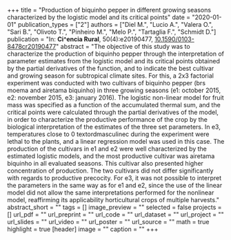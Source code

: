+++
title = "Production of biquinho pepper in different growing seasons characterized by the logistic model and its critical points"
date = "2020-01-01"
publication_types = ["2"]
authors = ["Diel M.", "Lucio A.", "Valera O.", "Sari B.", "Olivoto T.", "Pinheiro M.", "Melo P.", "Tartaglia F.", "Schmidt D."]
publication = "In: **Ci^encia Rural**, 50(4):e20190477, [10.1590/0103-8478cr20190477](10.1590/0103-8478cr20190477)"
abstract = "The objective of this study was to characterize the production of biquinho pepper through the interpretation of parameter estimates from the logistic model and its critical points obtained by the partial derivatives of the function, and to indicate the best cultivar and growing season for subtropical climate sites. For this, a 2x3 factorial experiment was conducted with two cultivars of biquinho pepper (brs moema and airetama biquinho) in three growing seasons (e1: october 2015, e2: november 2015, e3: january 2016). The logistic non-linear model for fruit mass was specified as a function of the accumulated thermal sum, and the critical points were calculated through the partial derivatives of the model, in order to characterize the productive performance of the crop by the biological interpretation of the estimates of the three set parameters. In e3, temperatures close to 0 textordmasculinec during the experiment were lethal to the plants, and a linear regression model was used in this case. The production of the cultivars in e1 and e2 were well characterized by the estimated logistic models, and the most productive cultivar was airetama biquinho in all evaluated seasons. This cultivar also presented higher concentration of production. The two cultivars did not differ significantly with regards to productive precocity. For e3, it was not possible to interpret the parameters in the same way as for e1 and e2, since the use of the linear model did not allow the same interpretations performed for the nonlinear model, reaffirming its applicability horticultural crops of multiple harvests."
abstract_short = ""
tags = []
image_preview = ""
selected = false
projects = []
url_pdf = ""
url_preprint = ""
url_code = ""
url_dataset = ""
url_project = ""
url_slides = ""
url_video = ""
url_poster = ""
url_source = ""
math = true
highlight = true
[header]
image = ""
caption = ""
+++
